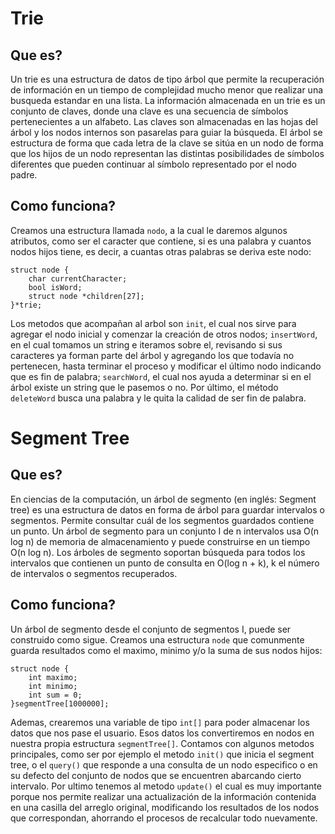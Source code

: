 # Trie

## Que es?

Un trie es una estructura de datos de tipo árbol que permite la recuperación de información 
en un tiempo de complejidad mucho menor que realizar una busqueda estandar en una lista. 
La información almacenada en un trie es un conjunto de claves, donde una clave es una 
secuencia de símbolos pertenecientes a un alfabeto. Las claves son almacenadas en las hojas del árbol 
y los nodos internos son pasarelas para guiar la búsqueda. El árbol se estructura de forma que 
cada letra de la clave se sitúa en un nodo de forma que los hijos de un nodo representan 
las distintas posibilidades de símbolos diferentes que pueden continuar al símbolo representado por el nodo padre.
## Como funciona?

Creamos una estructura llamada `nodo`, a la cual le daremos algunos atributos, como ser el caracter que contiene, si es una palabra
y cuantos nodos hijos tiene, es decir, a cuantas otras palabras se deriva este nodo:
```
struct node {
    char currentCharacter;       
    bool isWord;                
    struct node *children[27];  
}*trie;
```
Los metodos que acompañan al arbol son `init`, el cual nos sirve para agregar el nodo inicial y comenzar la creación de otros nodos;
`insertWord`, en el cual tomamos un string e iteramos sobre el, revisando si sus caracteres ya forman parte del árbol y agregando los que todavía no pertenecen, hasta terminar el proceso y modificar el último nodo indicando que es fin de palabra; `searchWord`, el cual nos ayuda a determinar si en el árbol existe un string que le pasemos o no. Por último, el método `deleteWord` busca una palabra y le quita la calidad de ser fin de palabra.

# Segment Tree

## Que es?

En ciencias de la computación, un árbol de segmento (en inglés: Segment tree) es una estructura de datos en forma de árbol para guardar intervalos o segmentos. Permite consultar cuál de los segmentos guardados contiene un punto. Un árbol de segmento para un conjunto I de n intervalos usa O(n log n) de memoria de almacenamiento y puede construirse en un tiempo O(n log n). Los árboles de segmento soportan búsqueda para todos los intervalos que contienen un punto de consulta en O(log n + k), k el número de intervalos o segmentos recuperados.
## Como funciona?

Un árbol de segmento desde el conjunto de segmentos I, puede ser construido como sigue. Creamos una estructura `node` que comunmente guarda resultados como el maximo, minimo y/o la suma de sus nodos hijos:
```
struct node {
    int maximo;
    int minimo;
    int sum = 0;
}segmentTree[1000000];
```
Ademas, crearemos una variable de tipo `int[]` para poder almacenar los datos que nos pase el usuario. Esos datos los convertiremos en nodos en nuestra propia estructura `segmentTree[]`. Contamos con algunos metodos principales, como ser por ejemplo el metodo `init()` que inicia el segment tree, o el `query()` que responde a una consulta de un nodo especifico o en su defecto del conjunto de nodos que se encuentren abarcando cierto intervalo. Por ultimo tenemos al metodo `update()` el cual es muy importante porque nos permite realizar una actualización de la información contenida en una casilla del arreglo original, modificando los resultados de los nodos que correspondan, ahorrando el procesos de recalcular todo nuevamente.

